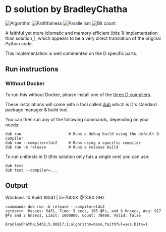 # D solution by BradleyChatha

![Algorithm](https://img.shields.io/badge/Algorithm-base-green)
![Faithfulness](https://img.shields.io/badge/Faithful-yes-green)
![Parallelism](https://img.shields.io/badge/Parallel-no-green)
![Bit count](https://img.shields.io/badge/Bits-1-green)

A faithful yet more idiomatic and memory efficient (bits 1) implementation than solution_1, which appears to be a very direct translation of the original Python code.

This implementation is well commented on the D specific parts.

## Run instructions

### Without Docker

To run this without Docker, please install one of the [three D compilers](https://dlang.org/download.html).

These installations will come with a tool called [dub](https://dub.pm/getting_started) which is D's standard package manager & build tool.

You can then run any of the following commands, depending on your needs:

```
dub run                     # Runs a debug build using the default D compiler
dub run --compiler=ldc2     # Runs using a specific compiler
dub run -b release          # Runs a release build
```

To run unittests in D (this solution only has a single one) you can use:

```
dub test
dub test --compiler=...
```

## Output

Windows 10 Build 19041 | i5-7600K @ 3.80 GHz

```
<command> dub run -b release --compiler=ldc2
<stderr>  Passes: 5451, Time: 5 secs, 165 ╬╝s, and 9 hnsecs, Avg: 917 ╬╝s and 2 hnsecs, Limit: 1000000, Count: 78498, Valid: false

BradleyChatha;5451;5.00017;1;algorithm=base,faithful=yes,bits=1
```
